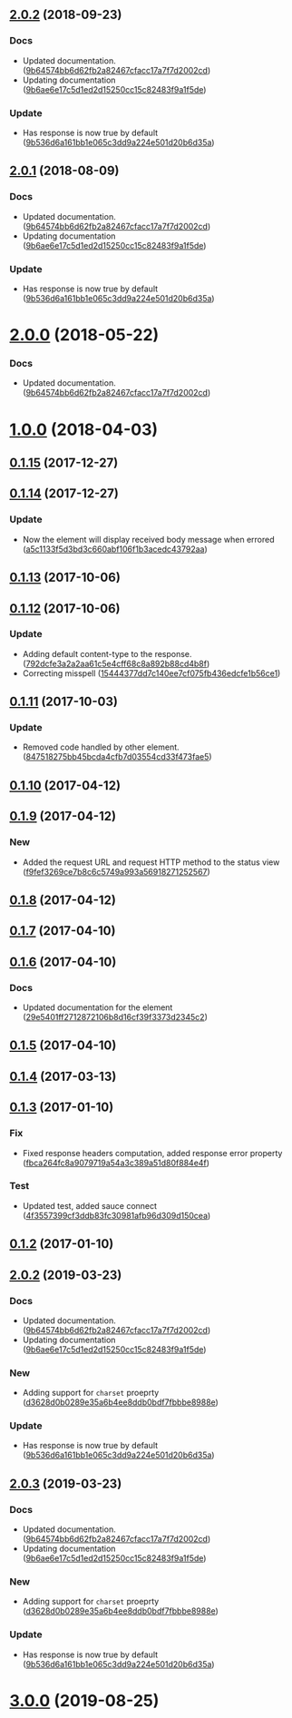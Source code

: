 <a name="2.0.2"></a>
## [2.0.2](https://github.com/advanced-rest-client/response-view/compare/0.1.14...2.0.2) (2018-09-23)


### Docs

* Updated documentation. ([9b64574bb6d62fb2a82467cfacc17a7f7d2002cd](https://github.com/advanced-rest-client/response-view/commit/9b64574bb6d62fb2a82467cfacc17a7f7d2002cd))
* Updating documentation ([9b6ae6e17c5d1ed2d15250cc15c82483f9a1f5de](https://github.com/advanced-rest-client/response-view/commit/9b6ae6e17c5d1ed2d15250cc15c82483f9a1f5de))

### Update

* Has response is now true by default ([9b536d6a161bb1e065c3dd9a224e501d20b6d35a](https://github.com/advanced-rest-client/response-view/commit/9b536d6a161bb1e065c3dd9a224e501d20b6d35a))



<a name="2.0.1"></a>
## [2.0.1](https://github.com/advanced-rest-client/response-view/compare/0.1.14...2.0.1) (2018-08-09)


### Docs

* Updated documentation. ([9b64574bb6d62fb2a82467cfacc17a7f7d2002cd](https://github.com/advanced-rest-client/response-view/commit/9b64574bb6d62fb2a82467cfacc17a7f7d2002cd))
* Updating documentation ([9b6ae6e17c5d1ed2d15250cc15c82483f9a1f5de](https://github.com/advanced-rest-client/response-view/commit/9b6ae6e17c5d1ed2d15250cc15c82483f9a1f5de))

### Update

* Has response is now true by default ([9b536d6a161bb1e065c3dd9a224e501d20b6d35a](https://github.com/advanced-rest-client/response-view/commit/9b536d6a161bb1e065c3dd9a224e501d20b6d35a))



<a name="2.0.0"></a>
# [2.0.0](https://github.com/advanced-rest-client/response-view/compare/0.1.14...2.0.0) (2018-05-22)


### Docs

* Updated documentation. ([9b64574bb6d62fb2a82467cfacc17a7f7d2002cd](https://github.com/advanced-rest-client/response-view/commit/9b64574bb6d62fb2a82467cfacc17a7f7d2002cd))



<a name="1.0.0"></a>
# [1.0.0](https://github.com/advanced-rest-client/response-view/compare/0.1.14...1.0.0) (2018-04-03)




<a name="0.1.15"></a>
## [0.1.15](https://github.com/advanced-rest-client/response-view/compare/0.1.14...0.1.15) (2017-12-27)




<a name="0.1.14"></a>
## [0.1.14](https://github.com/advanced-rest-client/response-view/compare/0.1.13...0.1.14) (2017-12-27)


### Update

* Now the element will display received body message when errored ([a5c1133f5d3bd3c660abf106f1b3acedc43792aa](https://github.com/advanced-rest-client/response-view/commit/a5c1133f5d3bd3c660abf106f1b3acedc43792aa))



<a name="0.1.13"></a>
## [0.1.13](https://github.com/advanced-rest-client/response-view/compare/0.1.12...0.1.13) (2017-10-06)




<a name="0.1.12"></a>
## [0.1.12](https://github.com/advanced-rest-client/response-view/compare/0.1.11...0.1.12) (2017-10-06)


### Update

* Adding default content-type to the response. ([792dcfe3a2a2aa61c5e4cff68c8a892b88cd4b8f](https://github.com/advanced-rest-client/response-view/commit/792dcfe3a2a2aa61c5e4cff68c8a892b88cd4b8f))
* Correcting misspell ([15444377dd7c140ee7cf075fb436edcfe1b56ce1](https://github.com/advanced-rest-client/response-view/commit/15444377dd7c140ee7cf075fb436edcfe1b56ce1))



<a name="0.1.11"></a>
## [0.1.11](https://github.com/advanced-rest-client/response-view/compare/0.1.9...0.1.11) (2017-10-03)


### Update

* Removed code handled by other element. ([847518275bb45bcda4cfb7d03554cd33f473fae5](https://github.com/advanced-rest-client/response-view/commit/847518275bb45bcda4cfb7d03554cd33f473fae5))



<a name="0.1.10"></a>
## [0.1.10](https://github.com/advanced-rest-client/response-view/compare/0.1.9...v0.1.10) (2017-04-12)




<a name="0.1.9"></a>
## [0.1.9](https://github.com/advanced-rest-client/response-view/compare/0.1.7...v0.1.9) (2017-04-12)


### New

* Added the request URL and request HTTP method to the status view ([f9fef3269ce7b8c6c5749a993a56918271252567](https://github.com/advanced-rest-client/response-view/commit/f9fef3269ce7b8c6c5749a993a56918271252567))



<a name="0.1.8"></a>
## [0.1.8](https://github.com/advanced-rest-client/response-view/compare/0.1.7...v0.1.8) (2017-04-12)




<a name="0.1.7"></a>
## [0.1.7](https://github.com/advanced-rest-client/response-view/compare/0.1.6...v0.1.7) (2017-04-10)




<a name="0.1.6"></a>
## [0.1.6](https://github.com/advanced-rest-client/response-view/compare/0.1.4...v0.1.6) (2017-04-10)


### Docs

* Updated documentation for the element ([29e5401ff2712872106b8d16cf39f3373d2345c2](https://github.com/advanced-rest-client/response-view/commit/29e5401ff2712872106b8d16cf39f3373d2345c2))



<a name="0.1.5"></a>
## [0.1.5](https://github.com/advanced-rest-client/response-view/compare/0.1.4...v0.1.5) (2017-04-10)




<a name="0.1.4"></a>
## [0.1.4](https://github.com/advanced-rest-client/response-view/compare/0.1.3...v0.1.4) (2017-03-13)




<a name="0.1.3"></a>
## [0.1.3](https://github.com/advanced-rest-client/response-view/compare/0.1.1...v0.1.3) (2017-01-10)


### Fix

* Fixed response headers computation, added response error property ([fbca264fc8a9079719a54a3c389a51d80f884e4f](https://github.com/advanced-rest-client/response-view/commit/fbca264fc8a9079719a54a3c389a51d80f884e4f))

### Test

* Updated test, added sauce connect ([4f3557399cf3ddb83fc30981afb96d309d150cea](https://github.com/advanced-rest-client/response-view/commit/4f3557399cf3ddb83fc30981afb96d309d150cea))



<a name="0.1.2"></a>
## [0.1.2](https://github.com/advanced-rest-client/response-view/compare/0.1.1...v0.1.2) (2017-01-10)




## [2.0.2](https://github.com/advanced-rest-client/response-view/compare/0.1.14...2.0.2) (2019-03-23)


### Docs

* Updated documentation. ([9b64574bb6d62fb2a82467cfacc17a7f7d2002cd](https://github.com/advanced-rest-client/response-view/commit/9b64574bb6d62fb2a82467cfacc17a7f7d2002cd))
* Updating documentation ([9b6ae6e17c5d1ed2d15250cc15c82483f9a1f5de](https://github.com/advanced-rest-client/response-view/commit/9b6ae6e17c5d1ed2d15250cc15c82483f9a1f5de))

### New

* Adding support for `charset` proeprty ([d3628d0b0289e35a6b4ee8ddb0bdf7fbbbe8988e](https://github.com/advanced-rest-client/response-view/commit/d3628d0b0289e35a6b4ee8ddb0bdf7fbbbe8988e))

### Update

* Has response is now true by default ([9b536d6a161bb1e065c3dd9a224e501d20b6d35a](https://github.com/advanced-rest-client/response-view/commit/9b536d6a161bb1e065c3dd9a224e501d20b6d35a))



## [2.0.3](https://github.com/advanced-rest-client/response-view/compare/0.1.14...2.0.3) (2019-03-23)


### Docs

* Updated documentation. ([9b64574bb6d62fb2a82467cfacc17a7f7d2002cd](https://github.com/advanced-rest-client/response-view/commit/9b64574bb6d62fb2a82467cfacc17a7f7d2002cd))
* Updating documentation ([9b6ae6e17c5d1ed2d15250cc15c82483f9a1f5de](https://github.com/advanced-rest-client/response-view/commit/9b6ae6e17c5d1ed2d15250cc15c82483f9a1f5de))

### New

* Adding support for `charset` proeprty ([d3628d0b0289e35a6b4ee8ddb0bdf7fbbbe8988e](https://github.com/advanced-rest-client/response-view/commit/d3628d0b0289e35a6b4ee8ddb0bdf7fbbbe8988e))

### Update

* Has response is now true by default ([9b536d6a161bb1e065c3dd9a224e501d20b6d35a](https://github.com/advanced-rest-client/response-view/commit/9b536d6a161bb1e065c3dd9a224e501d20b6d35a))



# [3.0.0](https://github.com/advanced-rest-client/response-view/compare/0.1.14...3.0.0) (2019-08-25)



